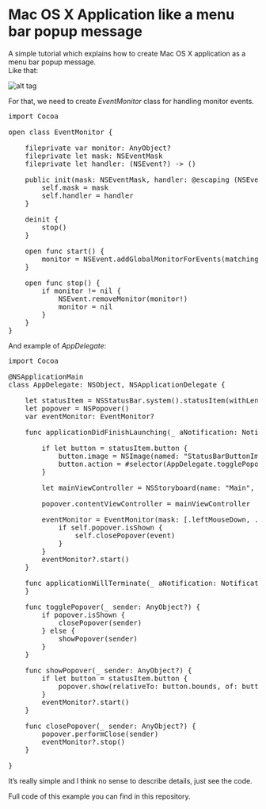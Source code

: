 # Mac OS X Application like a menu bar popup message

A simple tutorial which explains how to create Mac OS X application as a menu bar popup message.<br>
Like that:

![alt tag](https://raw.github.com/maximbilan/Mac-OS-X-App-Menu-Bar-Popup/master/screenshots/1.png)

For that, we need to create <i>EventMonitor</i> class for handling monitor events.

<pre>
import Cocoa

open class EventMonitor {
	
	fileprivate var monitor: AnyObject?
	fileprivate let mask: NSEventMask
	fileprivate let handler: (NSEvent?) -> ()
	
	public init(mask: NSEventMask, handler: @escaping (NSEvent?) -> ()) {
		self.mask = mask
		self.handler = handler
	}
	
	deinit {
		stop()
	}
	
	open func start() {
		monitor = NSEvent.addGlobalMonitorForEvents(matching: mask, handler: handler) as AnyObject?
	}
	
	open func stop() {
		if monitor != nil {
			NSEvent.removeMonitor(monitor!)
			monitor = nil
		}
	}
}
</pre>

And example of <i>AppDelegate</i>:

<pre>
import Cocoa

@NSApplicationMain
class AppDelegate: NSObject, NSApplicationDelegate {

	let statusItem = NSStatusBar.system().statusItem(withLength: -2)
	let popover = NSPopover()
	var eventMonitor: EventMonitor?

	func applicationDidFinishLaunching(_ aNotification: Notification) {
		
		if let button = statusItem.button {
			button.image = NSImage(named: "StatusBarButtonImage")
			button.action = #selector(AppDelegate.togglePopover(_:))
		}
		
		let mainViewController = NSStoryboard(name: "Main", bundle: nil).instantiateController(withIdentifier: "ViewControllerId") as! ViewController
		
		popover.contentViewController = mainViewController
		
		eventMonitor = EventMonitor(mask: [.leftMouseDown, .rightMouseDown]) { [unowned self] event in
			if self.popover.isShown {
				self.closePopover(event)
			}
		}
		eventMonitor?.start()
	}

	func applicationWillTerminate(_ aNotification: Notification) {
	}

	func togglePopover(_ sender: AnyObject?) {
		if popover.isShown {
			closePopover(sender)
		} else {
			showPopover(sender)
		}
	}
	
	func showPopover(_ sender: AnyObject?) {
		if let button = statusItem.button {
			popover.show(relativeTo: button.bounds, of: button, preferredEdge: NSRectEdge.minY)
		}
		eventMonitor?.start()
	}
	
	func closePopover(_ sender: AnyObject?) {
		popover.performClose(sender)
		eventMonitor?.stop()
	}

}
</pre>

It’s really simple and I think no sense to describe details, just see the code.

Full code of this example you can find in this repository.

